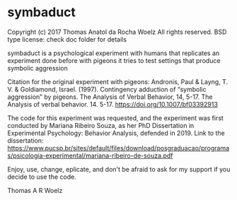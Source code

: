 # symbaduct
Copyright (c) 2017 Thomas Anatol da Rocha Woelz
All rights reserved.
BSD type license: check doc folder for details


symbaduct is a psychological experiment with humans that replicates an experiment done before with pigeons
it tries to test settings that produce symbolic aggression

Citation for the original experiment with pigeons:
Andronis, Paul & Layng, T. V. & Goldiamond, Israel. (1997). Contingency adduction of “symbolic aggression” by pigeons. The Analysis of Verbal Behavior, 14, 5-17. The Analysis of verbal behavior. 14. 5-17.
https://doi.org/10.1007/bf03392913

The code for this experiment was requested, and the experiment was first conducted by Mariana Ribeiro Souza, as her PhD Dissertation in Experimental Psychology: Behavior Analysis, defended in 2019.
Link to the dissertation:
https://www.pucsp.br/sites/default/files/download/posgraduacao/programas/psicologia-experimental/mariana-ribeiro-de-souza.pdf

Enjoy, use, change, eplicate, and don't be afraid to ask for my support if you decide to use the code.

Thomas A R Woelz
